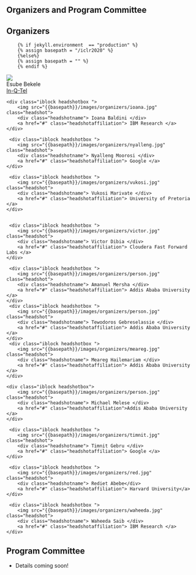 

## Organizers and Program Committee

## Organizers  

        {% if jekyll.environment  == "production" %}
        {% assign basepath = "/iclr2020" %}
        {%else%}
        {% assign basepath = "" %}
        {% endif %}
       
    
<div>
    <div class="iblock headshotbox "> 
        <img src="{{basepath}}/images/organizers/esube.jpg" class="headshot">
        <div class="headshotname"> Esube Bekele </div>
        <a href="#" class="headshotaffiliation"> In-Q-Tel </a>
    </div>

    <div class="iblock headshotbox "> 
        <img src="{{basepath}}/images/organizers/ioana.jpg" class="headshot">
        <div class="headshotname"> Ioana Baldini </div>
        <a href="#" class="headshotaffiliation"> IBM Research </a>
    </div>

     <div class="iblock headshotbox "> 
        <img src="{{basepath}}/images/organizers/nyalleng.jpg" class="headshot">
        <div class="headshotname"> Nyalleng Moorosi </div>
        <a href="#" class="headshotaffiliation"> Google </a>
    </div>

     <div class="iblock headshotbox "> 
        <img src="{{basepath}}/images/organizers/vukosi.jpg" class="headshot">
        <div class="headshotname"> Vukosi Marivate </div>
        <a href="#" class="headshotaffiliation"> University of Pretoria </a>
    </div>


     <div class="iblock headshotbox "> 
        <img src="{{basepath}}/images/organizers/victor.jpg" class="headshot">
        <div class="headshotname"> Victor Dibia </div>
        <a href="#" class="headshotaffiliation"> Cloudera Fast Forward Labs </a>
    </div>

     <div class="iblock headshotbox "> 
        <img src="{{basepath}}/images/organizers/person.jpg" class="headshot">
        <div class="headshotname"> Amanuel Mersha </div>
        <a href="#" class="headshotaffiliation"> Addis Ababa University </a>
    </div>
     <div class="iblock headshotbox "> 
        <img src="{{basepath}}/images/organizers/person.jpg" class="headshot">
        <div class="headshotname"> Tewodoros Gebreselassie </div>
        <a href="#" class="headshotaffiliation"> Addis Ababa University </a>
    </div>
     <div class="iblock headshotbox "> 
        <img src="{{basepath}}/images/organizers/meareg.jpg" class="headshot">
        <div class="headshotname"> Meareg Hailemariam </div>
        <a href="#" class="headshotaffiliation"> Addis Ababa University </a>
    </div>

    <div class="iblock headshotbox"> 
        <img src="{{basepath}}/images/organizers/person.jpg" class="headshot">
        <div class="headshotname"> Michael Melese </div>
        <a href="#" class="headshotaffiliation">Addis Ababa University </a>
    </div>

     <div class="iblock headshotbox "> 
        <img src="{{basepath}}/images/organizers/timnit.jpg" class="headshot">
        <div class="headshotname"> Timnit Gebru </div>
        <a href="#" class="headshotaffiliation"> Google </a>
    </div>

     <div class="iblock headshotbox "> 
        <img src="{{basepath}}/images/organizers/red.jpg" class="headshot">
        <div class="headshotname"> Rediet Abebe</div>
        <a href="#" class="headshotaffiliation"> Harvard University</a>
    </div>

     <div class="iblock headshotbox "> 
        <img src="{{basepath}}/images/organizers/waheeda.jpg" class="headshot">
        <div class="headshotname"> Waheeda Saib </div>
        <a href="#" class="headshotaffiliation"> IBM Research </a>
    </div>


</div>


## Program Committee

- Details coming soon!

